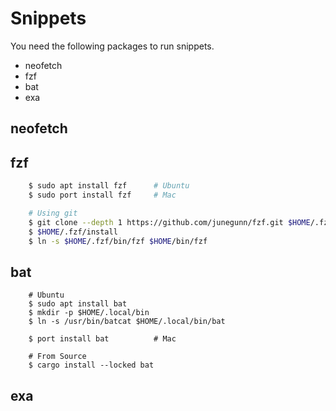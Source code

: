 <!--
 FileName:      README
 Author:        8ucchiman
 CreatedDate:   2023-04-23 14:13:17
 LastModified:  2023-01-25 10:56:12 +0900
 Reference:     8ucchiman.jp
-->


# Snippets
You need the following packages to run snippets.

- neofetch
- fzf
- bat
- exa


## neofetch

## fzf
```zsh
    $ sudo apt install fzf      # Ubuntu
    $ sudo port install fzf     # Mac

    # Using git
    $ git clone --depth 1 https://github.com/junegunn/fzf.git $HOME/.fzf
    $ $HOME/.fzf/install
    $ ln -s $HOME/.fzf/bin/fzf $HOME/bin/fzf
```


## bat
```
    # Ubuntu
    $ sudo apt install bat
    $ mkdir -p $HOME/.local/bin
    $ ln -s /usr/bin/batcat $HOME/.local/bin/bat

    $ port install bat          # Mac

    # From Source
    $ cargo install --locked bat
```


## exa
